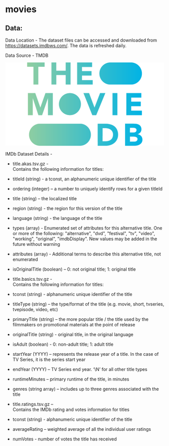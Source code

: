 # movies

## Data:

Data Location - The dataset files can be accessed and downloaded from https://datasets.imdbws.com/. The data is refreshed daily.

Data Source - TMDB

![png](TMDB1024_1.png)

IMDb Dataset Details -

- title.akas.tsv.gz -  
Contains the following information for titles:

 - titleId (string) - a tconst, an alphanumeric unique identifier of the title
 - ordering (integer) – a number to uniquely identify rows for a given titleId
 - title (string) – the localized title
 - region (string) - the region for this version of the title
 - language (string) - the language of the title
 - types (array) - Enumerated set of attributes for this alternative title. One or more of the following: "alternative", "dvd", "festival", "tv", "video", "working", "original", "imdbDisplay". New values may be added in the future without warning
 - attributes (array) - Additional terms to describe this alternative title, not enumerated
 - isOriginalTitle (boolean) – 0: not original title; 1: original title  
 
 
- title.basics.tsv.gz -   
Contains the following information for titles:
 - tconst (string) - alphanumeric unique identifier of the title
 - titleType (string) – the type/format of the title (e.g. movie, short, tvseries, tvepisode, video, etc)
 - primaryTitle (string) – the more popular title / the title used by the filmmakers on promotional materials at the point of release
 - originalTitle (string) - original title, in the original language
 - isAdult (boolean) - 0: non-adult title; 1: adult title
 - startYear (YYYY) – represents the release year of a title. In the case of TV Series, it is the series start year
 - endYear (YYYY) – TV Series end year. ‘\N’ for all other title types
 - runtimeMinutes – primary runtime of the title, in minutes
 - genres (string array) – includes up to three genres associated with the title  
 
- title.ratings.tsv.gz –   
Contains the IMDb rating and votes information for titles
 - tconst (string) - alphanumeric unique identifier of the title
 - averageRating – weighted average of all the individual user ratings
 - numVotes - number of votes the title has received